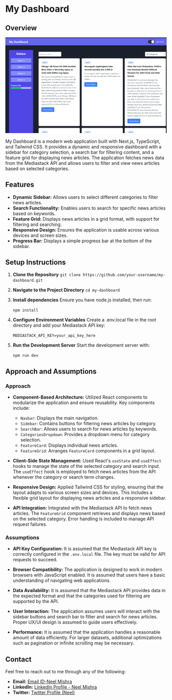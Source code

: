 # My Dashboard

## Overview
![Dashboard Screenshot](./public/overview.png)

My Dashboard is a modern web application built with Next.js, TypeScript, and Tailwind CSS. It provides a dynamic and responsive dashboard with a sidebar for category selection, a search bar for filtering content, and a feature grid for displaying news articles. The application fetches news data from the Mediastack API and allows users to filter and view news articles based on selected categories.

## Features

- **Dynamic Sidebar:** Allows users to select different categories to filter news articles.
- **Search Functionality:** Enables users to search for specific news articles based on keywords.
- **Feature Grid:** Displays news articles in a grid format, with support for filtering and searching.
- **Responsive Design:** Ensures the application is usable across various devices and screen sizes.
- **Progress Bar:** Displays a simple progress bar at the bottom of the sidebar.

## Setup Instructions

1. **Clone the Repository**
   ``` git clone https://github.com/your-username/my-dashboard.git  ```

2. **Navigate to the Project Directory**
   ``` cd my-dashboard ```

3. **Install dependencies**
    Ensure you have node.js installed, then run:

    ``` npm install ``` 

4. **Configure Environment Variables**
    Create a .env.local file in the root directory and add your Mediastack API key:

    ``` MEDIASTACK_API_KEY=your_api_key_here ```  

5. **Run the Development Server**
    Start the development server with:

    ``` npm run dev ```

## Approach and Assumptions

### Approach

- **Component-Based Architecture:** Utilized React components to modularize the application and ensure reusability. Key components include:
  - `Navbar`: Displays the main navigation.
  - `Sidebar`: Contains buttons for filtering news articles by category.
  - `SearchBar`: Allows users to search for news articles by keywords.
  - `CategoriesDropdown`: Provides a dropdown menu for category selection.
  - `FeatureCard`: Displays individual news articles.
  - `FeatureGrid`: Arranges `FeatureCard` components in a grid layout.

- **Client-Side State Management:** Used React's `useState` and `useEffect` hooks to manage the state of the selected category and search input. The `useEffect` hook is employed to fetch news articles from the API whenever the category or search term changes.

- **Responsive Design:** Applied Tailwind CSS for styling, ensuring that the layout adapts to various screen sizes and devices. This includes a flexible grid layout for displaying news articles and a responsive sidebar.

- **API Integration:** Integrated with the Mediastack API to fetch news articles. The `FeatureGrid` component retrieves and displays news based on the selected category. Error handling is included to manage API request failures.

### Assumptions

- **API Key Configuration:** It is assumed that the Mediastack API key is correctly configured in the `.env.local` file. The key must be valid for API requests to succeed.

- **Browser Compatibility:** The application is designed to work in modern browsers with JavaScript enabled. It is assumed that users have a basic understanding of navigating web applications.

- **Data Availability:** It is assumed that the Mediastack API provides data in the expected format and that the categories used for filtering are supported by the API.

- **User Interaction:** The application assumes users will interact with the sidebar buttons and search bar to filter and search for news articles. Proper UX/UI design is assumed to guide users effectively.

- **Performance:** It is assumed that the application handles a reasonable amount of data efficiently. For larger datasets, additional optimizations such as pagination or infinite scrolling may be necessary.


## Contact

Feel free to reach out to me through any of the following:

- **Email:** [Email ID-Neel Mishra](mailto:neelmishra9125@gmail.com)
- **LinkedIn:** [LinkedIn Profile - Neel Mishra](https://www.linkedin.com/in/neelmishra07/)
- **Twitter:** [Twitter Profile (Neel)](https://x.com/Neel_M7)
